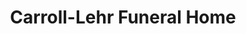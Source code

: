 ---
title: "Carroll-Lehr Funeral Home"
url: /athens/carroll-lehr-funeral-home/
shop: funeral directors
---
